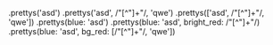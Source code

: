 .prettys('asd')
.prettys('asd', /"[^"]+"/, 'qwe')
.prettys(['asd', /"[^"]+"/, 'qwe'])
.prettys(blue: 'asd')
.prettys(blue: 'asd', bright_red: /"[^"]+"/)
.prettys(blue: 'asd', bg_red: [/"[^"]+"/, 'qwe'])